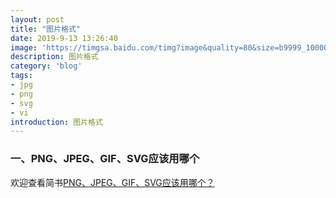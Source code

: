 ```yaml
---
layout: post
title: "图片格式"
date: 2019-9-13 13:26:40
image: 'https://timgsa.baidu.com/timg?image&quality=80&size=b9999_10000&sec=1568599301&di=f82921f126e14308c7b6db4ae1bf93c3&imgtype=jpg&er=1&src=http%3A%2F%2Fimg.youxiguancha.com%2Fgame%2F2014%2F11%2F21%2F1416541806_2.jpg'
description: 图片格式
category: 'blog'
tags:
- jpg
- png
- svg
- vi
introduction: 图片格式
---
```


### 一、PNG、JPEG、GIF、SVG应该用哪个
欢迎查看简书[PNG、JPEG、GIF、SVG应该用哪个？](https://www.jianshu.com/p/c66f52d875d9)





